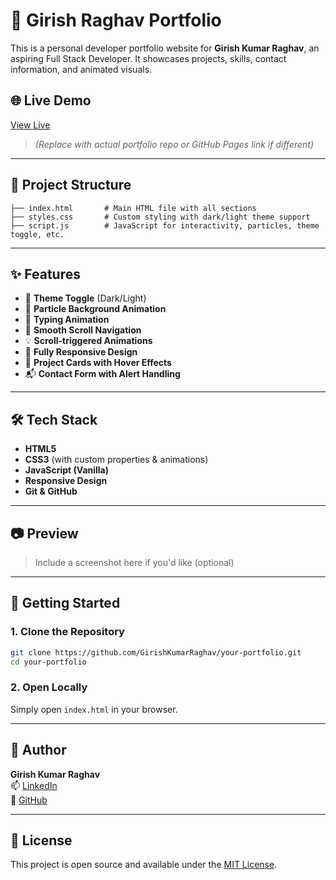
# 💼 Girish Raghav Portfolio

This is a personal developer portfolio website for **Girish Kumar Raghav**, an aspiring Full Stack Developer. It showcases projects, skills, contact information, and animated visuals.

## 🌐 Live Demo

[View Live](https://girishkumarraghav.github.io/Library-Management-System/)  
> *(Replace with actual portfolio repo or GitHub Pages link if different)*

---

## 📁 Project Structure

```
├── index.html       # Main HTML file with all sections
├── styles.css       # Custom styling with dark/light theme support
├── script.js        # JavaScript for interactivity, particles, theme toggle, etc.
```

---

## ✨ Features

- 🎨 **Theme Toggle** (Dark/Light)
- 🌌 **Particle Background Animation**
- 📜 **Typing Animation**
- 🎯 **Smooth Scroll Navigation**
- 💡 **Scroll-triggered Animations**
- 📱 **Fully Responsive Design**
- 📂 **Project Cards with Hover Effects**
- 📬 **Contact Form with Alert Handling**

---

## 🛠️ Tech Stack

- **HTML5**
- **CSS3** (with custom properties & animations)
- **JavaScript (Vanilla)**
- **Responsive Design**
- **Git & GitHub**

---

## 📷 Preview

> Include a screenshot here if you'd like (optional)

---

## 🚀 Getting Started

### 1. Clone the Repository
```bash
git clone https://github.com/GirishKumarRaghav/your-portfolio.git
cd your-portfolio
```

### 2. Open Locally
Simply open `index.html` in your browser.

---

## 🧠 Author

**Girish Kumar Raghav**  
📫 [LinkedIn](https://linkedin.com/in/girish-raghav-892878241)  
🐙 [GitHub](https://github.com/GirishKumarRaghav)

---

## 📄 License

This project is open source and available under the [MIT License](LICENSE).
